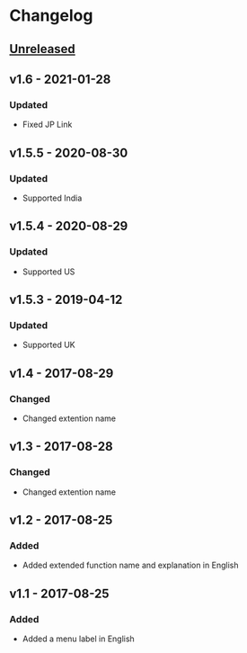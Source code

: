 # Changelog

## [Unreleased]

## v1.6 - 2021-01-28
### Updated
- Fixed JP Link

## v1.5.5 - 2020-08-30
### Updated
- Supported India

## v1.5.4 - 2020-08-29
### Updated
- Supported US

## v1.5.3 - 2019-04-12
### Updated
- Supported UK

## v1.4 - 2017-08-29
### Changed
- Changed extention name

## v1.3 - 2017-08-28
### Changed
- Changed extention name

## v1.2 - 2017-08-25
### Added
- Added extended function name and explanation in English

## v1.1 - 2017-08-25
### Added
- Added a menu label in English

[Unreleased]: https://github.com/kuniiskywalker/AmazonPrimeVideoFastHistory/compare/v1.6...HEAD
[v1.6]: https://github.com/kuniiskywalker/AmazonPrimeVideoFastHistory/compare/v1.5.5...v1.6
[v1.5]: https://github.com/kuniiskywalker/AmazonPrimeVideoFastHistory/compare/v1.4...v1.5.5
[v1.4]: https://github.com/kuniiskywalker/AmazonPrimeVideoFastHistory/compare/v1.3...v1.4
[v1.3]: https://github.com/kuniiskywalker/AmazonPrimeVideoFastHistory/compare/v1.2...v1.3
[v1.3]: https://github.com/kuniiskywalker/AmazonPrimeVideoFastHistory/compare/v1.2...v1.3
[v1.3]: https://github.com/kuniiskywalker/AmazonPrimeVideoFastHistory/compare/v1.2...v1.3
[v1.2]: https://github.com/kuniiskywalker/AmazonPrimeVideoFastHistory/compare/v1.1...v1.2
[v1.1]: https://github.com/kuniiskywalker/AmazonPrimeVideoFastHistory/compare/v1.0...v1.1
